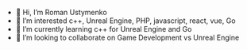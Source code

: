 - 👋 Hi, I’m Roman Ustymenko
- 👀 I’m interested c++, Unreal Engine, PHP, javascript, react, vue, Go
- 🌱 I’m currently learning c++ for Unreal Engine and Go
- 💞️ I’m looking to collaborate on Game Development vs Unreal Engine


<!---
raustime/raustime is a ✨ special ✨ repository because its `README.md` (this file) appears on your GitHub profile.
You can click the Preview link to take a look at your changes.
--->
